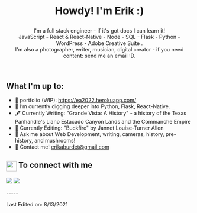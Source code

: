 <h1><p align="center">Howdy! I'm Erik :)</h1></a></p>

<p align="center">I'm a full stack engineer - if it's got docs I can learn it!<br/> JavaScript - React & React-Native - Node - SQL - Flask - Python - WordPress - Adobe Creative Suite .<br> I'm also a photographer, writer, musician, digital creator - if you need content: send me an email :D.<br></p><br/>

<summary><h2>What I'm up to:</h2></summary>

- 🤠 portfolio (WIP): https://ea2022.herokuapp.com/
- 🌱 I’m currently digging deeper into Python, Flask, React-Native.
- 🖋 Currently Writing: "Grande Vista: A History" - a history of the Texas Panhandle's Llano Estacado Canyon Lands and the Commanche Empire
- 📝 Currently Editing: "Buckfire" by Jannet Louise-Turner Allen 
- 💬 Ask me about Web Development, writing, cameras, history, pre-history, and mushrooms!
- 📧 Contact me! erikaburdet@gmail.com


<summary><h2><img src="https://emojis.slackmojis.com/emojis/images/1579216111/7550/pikachu_wave.gif?1579216111" align="center"
                width="28" /> To connect with me</h2></summary>

<p align = "center">

<!-- [<img src ="https://img.shields.io/badge/portfolio-%23.svg?&style=for-the-badge&logo=&logoColor=white%22">] -->
<!-- [<img src="https://img.shields.io/badge/twitter-%231DA1F2.svg?&style=for-the-badge&logo=twitter&logoColor=white" />] -->
[<img src="https://img.shields.io/badge/linkedin-%230077B5.svg?&style=for-the-badge&logo=linkedin&logoColor=white" />](https://www.linkedin.com/in/eaburdett/)
[<img src = "https://img.shields.io/badge/instagram-%23E4405F.svg?&style=for-the-badge&logo=instagram&logoColor=white">](https://www.instagram.com/e.a_burdett/)
<!-- [<img src="https://img.shields.io/badge/facebook-%231877F2.svg?&style=for-the-badge&logo=facebook&logoColor=white" />]  -->
</p>
-----

Last Edited on: 8/13/2021
<!--
**ErikBurdett/ErikBurdett** is a ✨ _special_ ✨ repository because its `README.md` (this file) appears on your GitHub profile.

Here are some ideas to get you started:

- 🔭 I’m currently working on ...
- 🌱 I’m currently learning ...
- 👯 I’m looking to collaborate on ...
- 🤔 I’m looking for help with ...
- 💬 Ask me about ...
- 📫 How to reach me: ...
- 😄 Pronouns: ...
- ⚡ Fun fact: ...
-->
